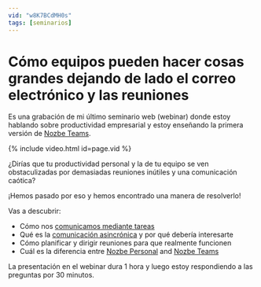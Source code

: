```yaml
---
vid: "w8K7BCdMH0s"
tags: [seminarios]
---
```


# Cómo equipos pueden hacer cosas grandes dejando de lado el correo electrónico y las reuniones

Es una grabación de mi último seminario web (webinar) donde estoy hablando sobre productividad empresarial y estoy enseñando la primera versión de [Nozbe Teams][n].

{% include video.html id=page.vid %}

<!--More--> 

¿Dirías que tu productividad personal y la de tu equipo se ven obstaculizadas por demasiadas reuniones inútiles y una comunicación caótica?

¡Hemos pasado por eso y hemos encontrado una manera de resolverlo!

Vas a descubrir:

* Cómo nos [comunicamos mediante tareas](https://nozbe.com/es/blog/task-based-communication)
* Qué es la [comunicación asincrónica](https://nozbe.com/blog/es/asynchronous/) y por qué debería interesarte
* Cómo planificar y dirigir reuniones para que realmente funcionen
* Cuál es la diferencia entre [Nozbe Personal](https://nozbe.com/es/personal) and [Nozbe Teams][n]

La presentación en el webinar dura 1 hora y luego estoy respondiendo a las preguntas por 30 minutos.

[n]: https://michael.gratis/nozbe_es
